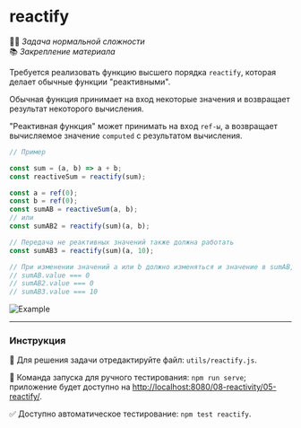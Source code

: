 # reactify

👷🏻 _Задача нормальной сложности_\
📚 _Закрепление материала_

<!--start_statement-->

Требуется реализовать функцию высшего порядка `reactify`, которая делает обычные функции "реактивными".

Обычная функция принимает на вход некоторые значения и возвращает результат некоторого вычисления.

"Реактивная функция" может принимать на вход `ref-ы`, а возвращает вычисляемое значение `computed` с результатом
вычисления.

```javascript
// Пример

const sum = (a, b) => a + b;
const reactiveSum = reactify(sum);

const a = ref(0);
const b = ref(0);
const sumAB = reactiveSum(a, b);
// или
const sumAB2 = reactify(sum)(a, b);

// Передача не реактивных значений также должна работать
const sumAB3 = reactify(sum)(a, 10);

// При изменении значений a или b должно изменяться и значение в sumAB, sumAB2, sumAB3
// sumAB.value === 0
// sumAB2.value === 0
// sumAB3.value === 10
```

<img src="https://i.imgur.com/7oRrkcP.gif" alt="Example" />

<!--end_statement-->

---

### Инструкция

📝 Для решения задачи отредактируйте файл: `utils/reactify.js`.

🚀 Команда запуска для ручного тестирования: `npm run serve`;\
приложение будет доступно на [http://localhost:8080/08-reactivity/05-reactify/](http://localhost:8080/08-reactivity/05-reactify/).

✅ Доступно автоматическое тестирование: `npm test reactify`.

